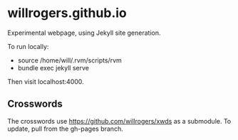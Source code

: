 willrogers.github.io
====================

Experimental webpage, using Jekyll site generation.

To run locally:

* source /home/will/.rvm/scripts/rvm
* bundle exec jekyll serve

Then visit localhost:4000.

## Crosswords

The crosswords use https://github.com/willrogers/xwds as a submodule. To update, pull from the gh-pages branch.
